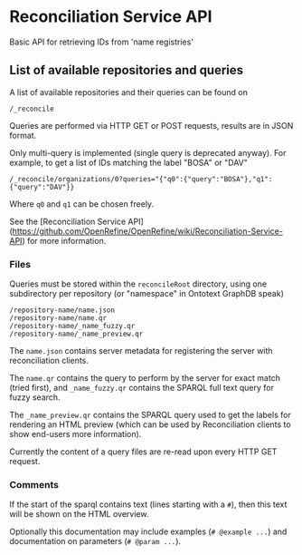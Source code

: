 # Reconciliation Service API

Basic API for retrieving IDs from 'name registries'

## List of available repositories and queries

A list of available repositories and their queries can be found on

```
/_reconcile
```

Queries are performed via HTTP GET or POST requests, results are in JSON format.

Only multi-query is implemented (single query is deprecated anyway).
For example, to get a list of IDs matching the label "BOSA" or "DAV"

```
/_reconcile/organizations/0?queries="{"q0":{"query":"BOSA"},"q1":{"query":"DAV"}}
```

Where `q0` and `q1` can be chosen freely.

See the [Reconciliation Service API] (https://github.com/OpenRefine/OpenRefine/wiki/Reconciliation-Service-API)
for more information.


### Files

Queries must be stored within the `reconcileRoot` directory, using one subdirectory 
per repository (or "namespace" in Ontotext GraphDB speak)

```
/repository-name/name.json
/repository-name/name.qr
/repository-name/_name_fuzzy.qr
/repository-name/_name_preview.qr
```

The `name.json` contains server metadata for registering the server with 
reconciliation clients.

The `name.qr` contains the query to perform by the server for exact match (tried first),
and `_name_fuzzy.qr` contains the SPARQL full text query for fuzzy search.

The `_name_preview.qr` contains the SPARQL query used to get the labels for rendering
an HTML preview (which can be used by Reconciliation clients to show end-users more information).

Currently the content of a query files are re-read upon every HTTP GET request.

### Comments

If the start of the sparql contains text (lines starting with a `#`), 
then this text will be shown on the HTML overview.

Optionally this documentation may include examples (`# @example ...`)
and documentation on parameters (`# @param ...`).